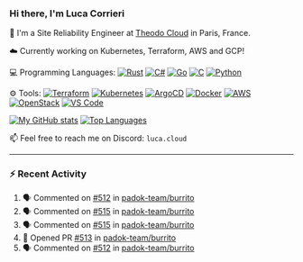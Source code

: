 ### Hi there, I'm Luca Corrieri

👋 I'm a Site Reliability Engineer at [Theodo Cloud](https://cloud.theodo.com/) in Paris, France.

☁️ Currently working on Kubernetes, Terraform, AWS and GCP!

💻 Programming Languages:
[![Rust](https://img.shields.io/badge/Rust-c14566?style=flat-square&logo=rust&logoColor=white)](#)
[![C#](https://img.shields.io/badge/C%23-1e9e25.svg?style=flat-square&logo=c%20sharp&logoColor=white)](#)
[![Go](https://img.shields.io/badge/Go-007d9c?style=flat-square&logo=go&logoColor=white)](#)
[![C](https://img.shields.io/badge/C-2570ae.svg?style=flat-square&logo=c&logoColor=white)](#)
[![Python](https://img.shields.io/badge/Python-3b78a7.svg?style=flat-square&logo=python&logoColor=white)](#)

⚙️ Tools:
[![Terraform](https://img.shields.io/badge/Terraform-7B42BC?style=flat-square&logo=terraform&logoColor=white)](#)
[![Kubernetes](https://img.shields.io/badge/Kubernetes-326CE5?style=flat-square&logo=kubernetes&logoColor=white)](#)
[![ArgoCD](https://img.shields.io/badge/ArgoCD-009485?style=flat-square&logo=argo&logoColor=white)](#)
[![Docker](https://img.shields.io/badge/Docker-2496ED?style=flat-square&logo=docker&logoColor=white)](#)
[![AWS](https://img.shields.io/badge/AWS-232F3E?style=flat-square&logo=amazonaws&logoColor=white)](#)
[![OpenStack](https://img.shields.io/badge/OpenStack-ED1944?style=flat-square&logo=openstack&logoColor=white)](#)
[![VS Code](https://img.shields.io/badge/VS%20Code-007ACC?style=flat-square&logo=visualstudiocode&logoColor=white)](#)

[![My GitHub stats](https://github-readme-stats.vercel.app/api?username=corrieriluca&hide_rank=true&count_private=true&include_all_commits=true&show_icons=true&theme=github_dark)](#)
[![Top Languages](https://github-readme-stats.vercel.app/api/top-langs/?username=corrieriluca&layout=compact&theme=github_dark)](#)

📫 Feel free to reach me on Discord: `luca.cloud`

---

### :zap: Recent Activity

<!--START_SECTION:activity-->
1. 🗣 Commented on [#512](https://github.com/padok-team/burrito/issues/512#issuecomment-2602619187) in [padok-team/burrito](https://github.com/padok-team/burrito)
2. 🗣 Commented on [#515](https://github.com/padok-team/burrito/issues/515#issuecomment-2600802337) in [padok-team/burrito](https://github.com/padok-team/burrito)
3. 🗣 Commented on [#515](https://github.com/padok-team/burrito/issues/515#issuecomment-2599707977) in [padok-team/burrito](https://github.com/padok-team/burrito)
4. 💪 Opened PR [#513](https://github.com/padok-team/burrito/pull/513) in [padok-team/burrito](https://github.com/padok-team/burrito)
5. 🗣 Commented on [#512](https://github.com/padok-team/burrito/issues/512#issuecomment-2598769228) in [padok-team/burrito](https://github.com/padok-team/burrito)
<!--END_SECTION:activity-->
